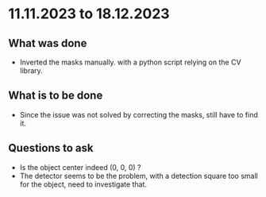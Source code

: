 # 11.11.2023 to 18.12.2023

## What was done

- Inverted the masks manually. with a python script relying on the CV library.

## What is to be done

- Since the issue was not solved by correcting the masks, still have to find it.


## Questions to ask

- Is the object center indeed (0, 0, 0) ?
- The detector seems to be the problem, with a detection square too small for the object, need to investigate that.